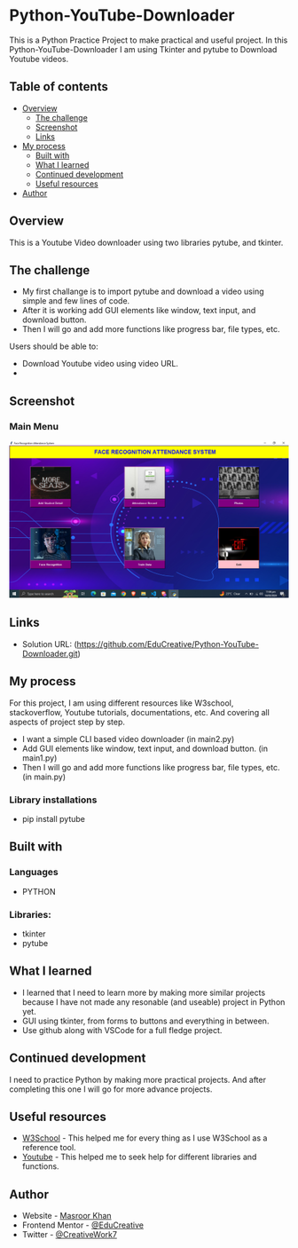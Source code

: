 # Python-YouTube-Downloader
This is a Python Practice Project to make practical and useful project. In this Python-YouTube-Downloader I am  using Tkinter and pytube to Download Youtube videos.

## Table of contents

- [Overview](#overview)
  - [The challenge](#the-challenge)
  - [Screenshot](#screenshot)
  - [Links](#links)
- [My process](#my-process)
  - [Built with](#built-with)
  - [What I learned](#what-i-learned)
  - [Continued development](#continued-development)
  - [Useful resources](#useful-resources)
- [Author](#author)

## Overview
This is a Youtube Video downloader using two libraries pytube, and tkinter.

## The challenge

- My first challange is to import pytube and download a video using simple and few lines of code.
- After it is working add GUI elements like window, text input, and download button.
- Then I will go and add more functions like progress bar, file types, etc.

Users should be able to:

- Download Youtube video using video URL.
- 

## Screenshot
### Main Menu
![Screenshot (1)](https://github.com/EduCreative/Python-Projects-SAMS/blob/main/images/Screenshot1.png)


## Links
- Solution URL: (https://github.com/EduCreative/Python-YouTube-Downloader.git)

## My process
For this project, I am using different resources like W3school, stackoverflow, Youtube tutorials, documentations, etc. And covering all aspects of project step by step.
- I want a simple CLI based video downloader (in main2.py)
- Add GUI elements like window, text input, and download button. (in main1.py)
- Then I will go and add more functions like progress bar, file types, etc. (in main.py)


### Library installations
- pip install pytube

## Built with
### Languages
- PYTHON
  
### Libraries:
- tkinter
- pytube

## What I learned

- I learned that I need to learn more by making more similar projects because I have not made any resonable (and useable) project in Python yet.
- GUI using tkinter, from forms to buttons and everything in between.
- Use github along with VSCode for a full fledge project.

## Continued development
I need to practice Python by making more practical projects. And after completing this one I will go for more advance projects.

## Useful resources

- [W3School](https://www.w3school.com) - This helped me for every thing as I use W3School as a reference tool.
- [Youtube](https://www.youtube.com) - This helped me to seek help for different libraries and functions.


## Author

- Website - [Masroor Khan](https://educreative.github.io/)
- Frontend Mentor - [@EduCreative](https://www.frontendmentor.io/profile/EduCreative)
- Twitter - [@CreativeWork7](https://www.twitter.com/CreativeWork7)
